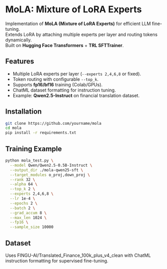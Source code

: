 # MoLA: Mixture of LoRA Experts

Implementation of **MoLA (Mixture of LoRA Experts)** for efficient LLM fine-tuning.  
Extends LoRA by attaching multiple experts per layer and routing tokens dynamically.  
Built on **Hugging Face Transformers** + **TRL SFTTrainer**.



## Features
- Multiple LoRA experts per layer (`--experts 2,4,6,8` or fixed).
- Token routing with configurable `--top_k`.
- Supports **fp16/bf16** training (Colab/GPUs).
- ChatML dataset formatting for instruction tuning.
- Example: **Qwen2.5-Instruct** on financial translation dataset.



## Installation
```bash
git clone https://github.com/yourname/mola
cd mola
pip install -r requirements.txt
```
## Training Example
```bash
python mola_test.py \
  --model Qwen/Qwen2.5-0.5B-Instruct \
  --output_dir ./mola-qwen25-sft \
  --target_modules o_proj,down_proj \
  --rank 32 \
  --alpha 64 \
  --top_k 2 \
  --experts 2,4,6,8 \
  --lr 1e-4 \
  --epochs 2 \
  --batch 2 \
  --grad_accum 8 \
  --max_len 1024 \
  --fp16 \
  --sample_size 10000
```

## Dataset

Uses FINGU-AI/Translated_Finance_100k_plus_v4_clean
with ChatML instruction formatting for supervised fine-tuning.
